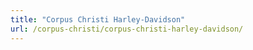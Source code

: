 ```yaml
---
title: "Corpus Christi Harley-Davidson"
url: /corpus-christi/corpus-christi-harley-davidson/
---
```

